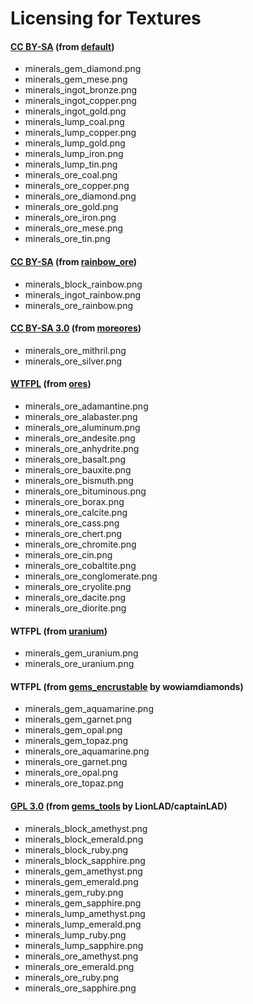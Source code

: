 # Licensing for Textures


#### [CC BY-SA][lic.default] (from [default][])
- minerals_gem_diamond.png
- minerals_gem_mese.png
- minerals_ingot_bronze.png
- minerals_ingot_copper.png
- minerals_ingot_gold.png
- minerals_lump_coal.png
- minerals_lump_copper.png
- minerals_lump_gold.png
- minerals_lump_iron.png
- minerals_lump_tin.png
- minerals_ore_coal.png
- minerals_ore_copper.png
- minerals_ore_diamond.png
- minerals_ore_gold.png
- minerals_ore_iron.png
- minerals_ore_mese.png
- minerals_ore_tin.png

#### [CC BY-SA][lic.rainbow_ore] (from [rainbow_ore][])
- minerals_block_rainbow.png
- minerals_ingot_rainbow.png
- minerals_ore_rainbow.png

#### [CC BY-SA 3.0][lic.moreores] (from [moreores][])
- minerals_ore_mithril.png
- minerals_ore_silver.png

#### [WTFPL][lic.ores] (from [ores][])
- minerals_ore_adamantine.png
- minerals_ore_alabaster.png
- minerals_ore_aluminum.png
- minerals_ore_andesite.png
- minerals_ore_anhydrite.png
- minerals_ore_basalt.png
- minerals_ore_bauxite.png
- minerals_ore_bismuth.png
- minerals_ore_bituminous.png
- minerals_ore_borax.png
- minerals_ore_calcite.png
- minerals_ore_cass.png
- minerals_ore_chert.png
- minerals_ore_chromite.png
- minerals_ore_cin.png
- minerals_ore_cobaltite.png
- minerals_ore_conglomerate.png
- minerals_ore_cryolite.png
- minerals_ore_dacite.png
- minerals_ore_diorite.png

#### WTFPL (from [uranium][])
- minerals_gem_uranium.png
- minerals_ore_uranium.png

#### WTFPL (from [gems_encrustable][] by wowiamdiamonds)
- minerals_gem_aquamarine.png
- minerals_gem_garnet.png
- minerals_gem_opal.png
- minerals_gem_topaz.png
- minerals_ore_aquamarine.png
- minerals_ore_garnet.png
- minerals_ore_opal.png
- minerals_ore_topaz.png

#### [GPL 3.0][lic.gems_tools] (from [gems_tools][] by LionLAD/captainLAD)
- minerals_block_amethyst.png
- minerals_block_emerald.png
- minerals_block_ruby.png
- minerals_block_sapphire.png
- minerals_gem_amethyst.png
- minerals_gem_emerald.png
- minerals_gem_ruby.png
- minerals_gem_sapphire.png
- minerals_lump_amethyst.png
- minerals_lump_emerald.png
- minerals_lump_ruby.png
- minerals_lump_sapphire.png
- minerals_ore_amethyst.png
- minerals_ore_emerald.png
- minerals_ore_ruby.png
- minerals_ore_sapphire.png


[default]: https://github.com/minetest/minetest_game/tree/master/mods/default
[gems_encrustable]: https://forum.minetest.net/viewtopic.php?t=2596
[gems_tools]: https://forum.minetest.net/viewtopic.php?t=4294
[moreores]: https://forum.minetest.net/viewtopic.php?t=549
[ores]: http://forum.freeminer.org/threads/ores-mod-wip-0-8-ores.98
[rainbow_ore]: https://forum.minetest.net/viewtopic.php?t=13519
[uranium]: https://forum.minetest.net/viewtopic.php?t=2234

[lic.default]: https://github.com/minetest/minetest_game/blob/master/mods/default/license.txt
[lic.gems_tools]: https://github.com/captainLAD/gems/blob/master/LICENSE
[lic.moreores]: https://github.com/minetest-mods/moreores/blob/master/README.md
[lic.ores]: https://github.com/Nullsrc/Ores/blob/master/README.txt
[lic.rainbow_ore]: https://github.com/FsxShader2012/rainbow_ore/blob/master/README.md

